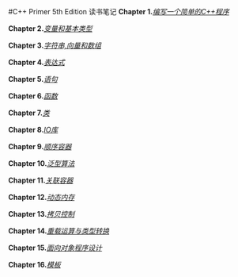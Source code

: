 #C++ Primer 5th Edition 读书笔记
**Chapter 1.**[*编写一个简单的C++程序*](chap1.md)

**Chapter 2.**[*变量和基本类型*](chap2.md)

**Chapter 3.**[*字符串,向量和数组*](chap3.md)

**Chapter 4.**[*表达式*](chap4.md)

**Chapter 5.**[*语句*](chap5.md)

**Chapter 6.**[*函数*](chap6.md)

**Chapter 7.**[*类*](chap7.md)

**Chapter 8.**[*IO库*](chap8.md)

**Chapter 9.**[*顺序容器*](chap9.md)

**Chapter 10.**[*泛型算法*](chap10.md)

**Chapter 11.**[*关联容器*](chap11.md)

**Chapter 12.**[*动态内存*](chap12.md)

**Chapter 13.**[*拷贝控制*](chap13.md)

**Chapter 14.**[*重载运算与类型转换*](chap14.md)

**Chapter 15.**[*面向对象程序设计*](chap15.md)

**Chapter 16.**[*模板*](chap16.md)
